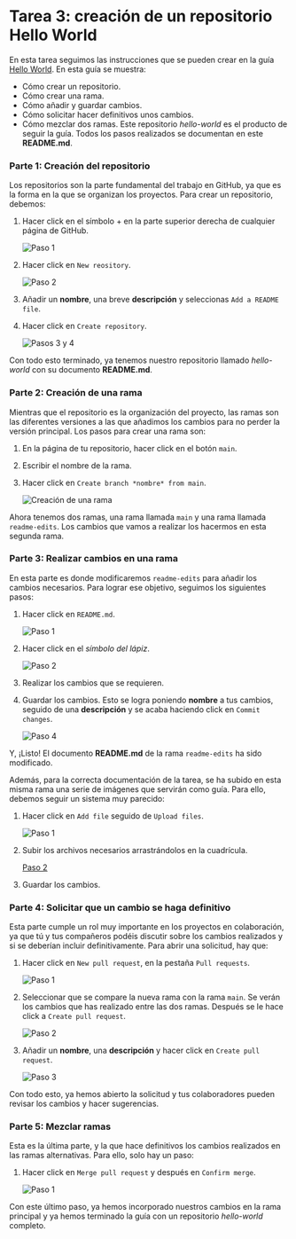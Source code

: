 # Tarea 3: creación de un repositorio Hello World
En esta tarea seguimos las instrucciones que se pueden crear en la guía [Hello World](https://docs.github.com/en/get-started/quickstart/hello-world). En esta guía se muestra:
* Cómo crear un repositorio.
* Cómo crear una rama.
* Cómo añadir y guardar cambios.
* Cómo solicitar hacer definitivos unos cambios.
* Cómo mezclar dos ramas.
Este repositorio *hello-world* es el producto de seguir la guía. Todos los pasos realizados se documentan en este **README.md**.
### Parte 1: Creación del repositorio
Los repositorios son la parte fundamental del trabajo en GitHub, ya que es la forma en la que se organizan los proyectos. Para crear un repositorio, debemos:
1. Hacer click en el símbolo + en la parte superior derecha de cualquier página de GitHub.

   ![Paso 1](src/images/crear_paso1.png "Mira arriba a la derecha de la pantalla")

2. Hacer click en `New reository`.

   ![Paso 2](src/images/crear_paso2.png "Es la primera opción")

3. Añadir un **nombre**, una breve **descripción** y seleccionas `Add a README file`.
6. Hacer click en `Create repository`.

   ![Pasos 3 y 4](src/images/crear_paso3.png "Los cambios están mostrados en rojo")

Con todo esto terminado, ya tenemos nuestro repositorio llamado *hello-world* con su documento **README.md**.
### Parte 2: Creación de una rama
Mientras que el repositorio es la organización del proyecto, las ramas son las diferentes versiones a las que añadimos los cambios para no perder la versión principal. Los pasos para crear una rama son:
1. En la página de tu repositorio, hacer click en el botón `main`.
2. Escribir el nombre de la rama.
3. Hacer click en `Create branch *nombre* from main`.

   ![Creación de una rama](src/images/rama.png "Los cambios están mostrados en rojo")

Ahora tenemos dos ramas, una rama llamada `main` y una rama llamada `readme-edits`. Los cambios que vamos a realizar los hacermos en esta segunda rama.
### Parte 3: Realizar cambios en una rama
En esta parte es donde modificaremos `readme-edits` para añadir los cambios necesarios. Para lograr ese objetivo, seguimos los siguientes pasos:
1. Hacer click en `README.md`.

   ![Paso 1](src/images/editar_paso1.png "Debería ser lo único que tiene tu repositorio")

2. Hacer click en el *símbolo del lápiz*.

   ![Paso 2](src/images/editar_paso2.png "Si no lo ves a la primera, tienes un problema")

3. Realizar los cambios que se requieren.
5. Guardar los cambios. Esto se logra poniendo **nombre** a tus cambios, seguido de una **descripción** y se acaba haciendo click en `Commit changes`.

   ![Paso 4](src/images/editar_paso3.png "Abajo del todo y cuando modifiques algo, lumbreras")

Y, ¡Listo! El documento **README.md** de la rama `readme-edits` ha sido modificado.

Además, para la correcta documentación de la tarea, se ha subido en esta misma rama una serie de imágenes que servirán como guía. Para ello, debemos seguir un sistema muy parecido:
1. Hacer click en `Add file` seguido de `Upload files`.

   ![Paso 1](src/images/imagen_paso1.png "Estamos en el repositorio, rama readme-edits")

2. Subir los archivos necesarios arrastrándolos en la cuadrícula.

   [Paso 2](src/images/imagen_paso2.png "¿De verdad esto hace falta?")

3. Guardar los cambios.
### Parte 4: Solicitar que un cambio se haga definitivo
Esta parte cumple un rol muy importante en los proyectos en colaboración, ya que tú y tus compañeros podéis discutir sobre los cambios realizados y si se deberían incluir definitivamente. Para abrir una solicitud, hay que:
1. Hacer click en `New pull request`, en la pestaña `Pull requests`.

   ![Paso 1](src/images/solicita_paso1.png "Esta parte es más difícil de localizar")

2. Seleccionar que se compare la nueva rama con la rama `main`. Se verán los cambios que has realizado entre las dos ramas. Después se le hace click a `Create pull request`.

   ![Paso 2](src/images/solicita_paso2.png "También puedes elegir de una tabla llamada Example comparisons")

3. Añadir un **nombre**, una **descripción** y hacer click en `Create pull request`.

   ![Paso 3](src/images/solicita_paso3.png "Creo que todos podrían llegar a esta conclusión a estas alturas")

Con todo esto, ya hemos abierto la solicitud y tus colaboradores pueden revisar los cambios y hacer sugerencias.
### Parte 5: Mezclar ramas
Esta es la última parte, y la que hace definitivos los cambios realizados en las ramas alternativas. Para ello, solo hay un paso:
1. Hacer click en `Merge pull request` y después en `Confirm merge`.

   ![Paso 1](src/images/mezcoa_paso1.png "Cuando lo has hecho, puedes borrar la rama")
	 
Con este último paso, ya hemos incorporado nuestros cambios en la rama principal y ya hemos terminado la guía con un repositorio *hello-world* completo.
